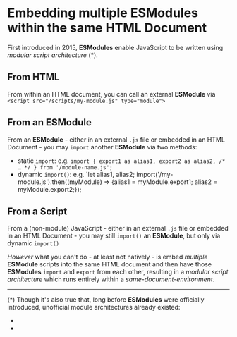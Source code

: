 # Embedding multiple ESModules within the same HTML Document

First introduced in 2015, **ESModules** enable JavaScript to be written using _modular script architecture_ (*).

## From HTML
From within an HTML document, you can call an external **ESModule** via `<script src="/scripts/my-module.js" type="module">`

## From an ESModule
From an **ESModule** - either in an external `.js` file or embedded in an HTML Document - you may `import` another **ESModule** via two methods:

 - static `import`: e.g. `import { export1 as alias1, export2 as alias2, /* … */ } from '/module-name.js';`
 - dynamic `import()`: e.g. `let alias1, alias2; import('/my-module.js').then((myModule) => {alias1 = myModule.export1; alias2 = myModule.export2;});

## From a Script
From a (non-module) JavaScript - either in an external `.js` file or embedded in an HTML Document - you may still `import()` an **ESModule**, but only via dynamic `import()`


_However_ what you can't do - at least not natively - is embed _multiple_ **ESModule** scripts into the same HTML document and then have those **ESModules** `import` and `export` from each other, resulting in a _modular script architecture_ which runs entirely within a _same-document-environment_.


__________

(*) Though it's also true that, long before **ESModules** were officially introduced, unofficial module architectures already existed:

 -
 -
